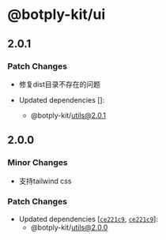 # @botply-kit/ui

## 2.0.1

### Patch Changes

- 修复dist目录不存在的问题

- Updated dependencies []:
  - @botply-kit/utils@2.0.1

## 2.0.0

### Minor Changes

- 支持tailwind css

### Patch Changes

- Updated dependencies
  [[`ce221c9`](https://github.com/botply/botply-kit/commit/ce221c9968090df5995d9611d1d782c9cb10f9bf),
  [`ce221c9`](https://github.com/botply/botply-kit/commit/ce221c9968090df5995d9611d1d782c9cb10f9bf)]:
  - @botply-kit/utils@2.0.0
